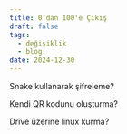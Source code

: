 ```yaml
---
title: 0'dan 100'e Çıkış
draft: false
tags:
  - değişiklik
  - blog
date: 2024-12-30
---
```

 Snake kullanarak şifreleme?
 
 Kendi QR kodunu oluşturma?
 
 Drive üzerine linux kurma?


